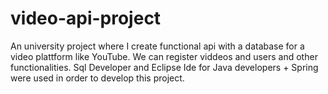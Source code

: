 # video-api-project
An university project where I create functional api with a database for a video plattform like YouTube. We can register viddeos and users and other functionalities. Sql Developer and Eclipse Ide for Java developers + Spring were used in order to develop this project.

